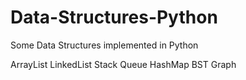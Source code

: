 # Data-Structures-Python
Some Data Structures implemented in Python

ArrayList
LinkedList
Stack
Queue
HashMap
BST
Graph
